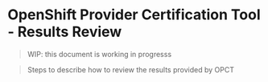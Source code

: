 # OpenShift Provider Certification Tool - Results Review

> WIP: this document is working in progresss

> Steps to describe how to review the results provided by OPCT
